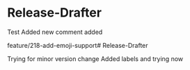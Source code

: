 # Release-Drafter

Test Added new comment added



feature/218-add-emoji-support# Release-Drafter


Trying for minor version change
Added labels and trying now
